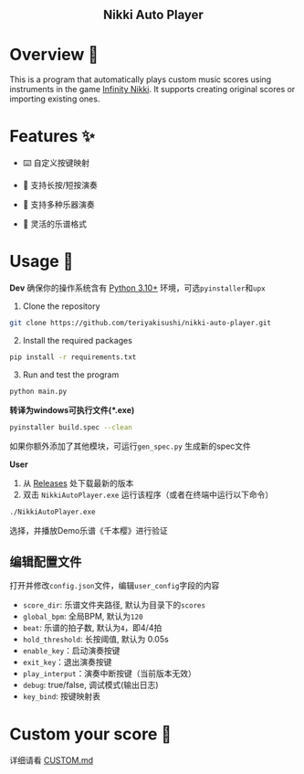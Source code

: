 <h2 align="center">Nikki Auto Player</h2>

# Overview 🌟
This is a program that automatically plays custom music scores using instruments in the game [Infinity Nikki](https://infinitynikki.nuanpaper.com/home). It supports creating original scores or importing existing ones.
# Features ✨
- ⌨️ 自定义按键映射

- 🔄 支持长按/短按演奏

- 🎸 支持多种乐器演奏

- 📝 灵活的乐谱格式

# Usage 🚀

**Dev**
确保你的操作系统含有 [Python 3.10+](https://www.python.org/downloads/) 环境，可选`pyinstaller`和`upx`
1. Clone the repository
```bash
git clone https://github.com/teriyakisushi/nikki-auto-player.git
```
2. Install the required packages
```bash
pip install -r requirements.txt
```
3. Run and test the program
```bash
python main.py
```

**转译为windows可执行文件(*.exe)**
```bash
pyinstaller build.spec --clean
```
如果你额外添加了其他模块，可运行`gen_spec.py` 生成新的spec文件


**User**
1. 从 [Releases](https://github.com/teriyakisushi/nikki-auto-player/releases/new) 处下载最新的版本
2. 双击 `NikkiAutoPlayer.exe` 运行该程序（或者在终端中运行以下命令）
```bash
./NikkiAutoPlayer.exe
```

选择，并播放Demo乐谱《千本樱》进行验证

## 编辑配置文件

打开并修改`config.json`文件，编辑`user_config`字段的内容

- `score_dir`: 乐谱文件夹路径, 默认为目录下的`scores`
- `global_bpm`: 全局BPM, 默认为`120`
- `beat`: 乐谱的拍子数, 默认为`4`，即4/4拍
- `hold_threshold`: 长按阈值, 默认为 0.05s
- `enable_key`：启动演奏按键
- `exit_key`：退出演奏按键
- `play_interput`：演奏中断按键（当前版本无效）
- `debug`: true/false, 调试模式(输出日志)
- `key_bind`: 按键映射表


# Custom your score 🎵

详细请看 [CUSTOM.md](CUSTOM.md)
